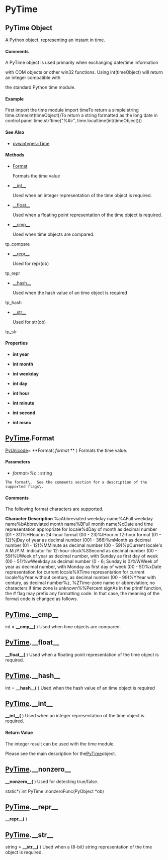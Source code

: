 # PyTime

## PyTime Object

A Python object, representing an instant in time\.

#### Comments
A PyTime object is used primarily when exchanging date/time information 

with COM objects or other win32 functions\.
Using int\(timeObject\) will return an integer compatible with 

the standard Python time module\.

#### Example
First import the time module
import timeTo return a simple string
time\.ctime\(int\(timeObject\)\)To return a string formatted as the long date in control panel
time\.strftime\("%\#c", time\.localtime\(int\(timeObject\)\)\)
#### See Also


  - [pywintypes::Time](pywintypes.md#pywintypestime)

#### Methods


  - [Format](PyTime.md#pytimeformat)

    Formats the time value&nbsp;

  - [\_\_int\_\_](PyTime.md#pytime__int__)

    Used when an integer representation of the time object is required\.&nbsp;

  - [\_\_float\_\_](PyTime.md#pytime__float__)

    Used when a floating point representation of the time object is required\.&nbsp;

  - [\_\_cmp\_\_](PyTime.md#pytime__cmp__)

    Used when time objects are compared\. 

tp\_compare&nbsp;

  - [\_\_repr\_\_](PyTime.md#pytime__repr__)

    Used for repr\(ob\) 

tp\_repr&nbsp;

  - [\_\_hash\_\_](PyTime.md#pytime__hash__)

    Used when the hash value of an time object is required 

tp\_hash&nbsp;

  - [\_\_str\_\_](PyTime.md#pytime__str__)

    Used for str\(ob\) 

tp\_str&nbsp;

#### Properties

  -  **int year** 
    

  -  **int month** 
    

  -  **int weekday** 
    

  -  **int day** 
    

  -  **int hour** 
    

  -  **int minute** 
    

  -  **int second** 
    

  -  **int msec** 
    

## [PyTime](#pytime)\.Format

[PyUnicode](#pyunicode)\= **Format\( *format* ** \)
Formats the time value\.

#### Parameters


  -  *format\=%c* : string

    The format\.  See the comments section for a description of the supported flags\.

#### Comments
The following format characters are supported\.

 **Character**  **Description** %aAbbreviated weekday name%AFull weekday name%bAbbreviated month name%BFull month name%cDate and time representation appropriate for locale%dDay of month as decimal number \(01 - 31\)%HHour in 24-hour format \(00 - 23\)%IHour in 12-hour format \(01 - 12\)%jDay of year as decimal number \(001 - 366\)%mMonth as decimal number \(01 - 12\)%MMinute as decimal number \(00 - 59\)%pCurrent locale's A\.M\./P\.M\. indicator for 12-hour clock%SSecond as decimal number \(00 - 59\)%UWeek of year as decimal number, with Sunday as first day of week \(00 - 51\)%wWeekday as decimal number \(0 - 6; Sunday is 0\)%WWeek of year as decimal number, with Monday as first day of week \(00 - 51\)%xDate representation for current locale%XTime representation for current locale%yYear without century, as decimal number \(00 - 99\)%YYear with century, as decimal number%z, %ZTime-zone name or abbreviation; no characters if time zone is unknown%%Percent signAs in the printf function, the \# flag may prefix any formatting code\. In that case, the meaning of the format code is changed as follows\.


## [PyTime](#pytime)\.\_\_cmp\_\_

int \= **\_\_cmp\_\_\(** \)
Used when time objects are compared\.

## [PyTime](#pytime)\.\_\_float\_\_

 **\_\_float\_\_\(** \)
Used when a floating point representation of the time object is required\.

## [PyTime](#pytime)\.\_\_hash\_\_

int \= **\_\_hash\_\_\(** \)
Used when the hash value of an time object is required

## [PyTime](#pytime)\.\_\_int\_\_

 **\_\_int\_\_\(** \)
Used when an integer representation of the time object is required\.

#### Return Value
The integer result can be used with the time module\. 

Please see the main description for the[PyTime](#pytime)object\.

## [PyTime](#pytime)\.\_\_nonzero\_\_

 **\_\_nonzero\_\_\(** \)
Used for detecting true/false\. 

static\*/ int PyTime::nonzeroFunc\(PyObject \*ob\)

## [PyTime](#pytime)\.\_\_repr\_\_

 **\_\_repr\_\_\(** \)


## [PyTime](#pytime)\.\_\_str\_\_

string \= **\_\_str\_\_\(** \)
Used when a \(8-bit\) string representation of the time object is required\.